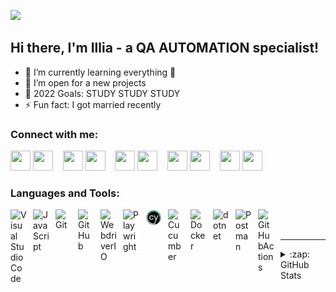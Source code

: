 ![](https://komarev.com/ghpvc/?username=Lumenrv&color=green)

## Hi there, I'm Illia - a QA AUTOMATION specialist!

- 🌱 I’m currently learning everything 🤣
- 👯 I’m open for a new projects
- 🥅 2022 Goals: STUDY STUDY STUDY
- ⚡ Fun fact: I got married recently


### Connect with me:

[<img height="32" width="32" src="https://cdn-icons-png.flaticon.com/512/906/906377.png" />](https://t.me/lumenrv#gh-light-mode-only)
[<img height="32" width="32" src="https://cdn-icons-png.flaticon.com/512/906/906377.png" />](https://t.me/lumenrv#gh-dark-mode-only)
&nbsp;&nbsp;
[<img height="32" width="32" src="https://cdn-icons-png.flaticon.com/512/1377/1377213.png" />](https://www.linkedin.com/in/illia-pavlenko-42313a178/#gh-light-mode-only)
[<img height="32" width="32" src="https://cdn-icons-png.flaticon.com/512/1377/1377213.png" />](https://www.linkedin.com/in/illia-pavlenko-42313a178/#gh-dark-mode-only)
&nbsp;&nbsp;
[<img height="32" width="32" src="https://upload.wikimedia.org/wikipedia/commons/e/e7/Instagram_logo_2016.svg" />](https://www.instagram.com/illai_13/#gh-light-mode-only)
[<img height="32" width="32" src="https://upload.wikimedia.org/wikipedia/commons/e/e7/Instagram_logo_2016.svg" />](https://www.instagram.com/illai_13/#gh-dark-mode-only)
&nbsp;&nbsp;
[<img height="32" width="32" src="https://cdn-icons-png.flaticon.com/512/3670/3670032.png" />](https://www.facebook.com/pavlenkoillai#gh-light-mode-only)
[<img height="32" width="32" src="https://cdn-icons-png.flaticon.com/512/3670/3670032.png" />](https://www.facebook.com/pavlenkoillai#gh-dark-mode-only)
&nbsp;&nbsp;
[<img height="32" width="32" src="https://cdn.cdnlogo.com/logos/t/96/twitter-icon.svg" />](https://twitter.com/IlliaPavlenko#gh-light-mode-only)
[<img height="32" width="32" src="https://cdn.cdnlogo.com/logos/t/96/twitter-icon.svg" />](https://twitter.com/IlliaPavlenko#gh-dark-mode-only)


### Languages and Tools:

<img align="left" alt="Visual Studio Code" width="26px" src="https://cdn.jsdelivr.net/gh/devicons/devicon/icons/vscode/vscode-original.svg" style="padding-right:10px;" />
<img align="left" alt="JavaScript" width="26px" src="https://cdn.jsdelivr.net/gh/devicons/devicon/icons/javascript/javascript-original.svg" style="padding-right:10px;" />
<img align="left" alt="Git" width="26px" src="https://upload.wikimedia.org/wikipedia/commons/3/3f/Git_icon.svg" style="padding-right:10px;" >
<img align="left" alt="GitHub" width="26px" src="https://upload.wikimedia.org/wikipedia/commons/9/91/Octicons-mark-github.svg" style="padding-right:10px;" >
<img align="left" alt="WebdriverIO" width="26px" src="https://raw.githubusercontent.com/webdriverio/webdriverio-schematics/HEAD/.github/assets/logo.png" style="padding-right:10px;" >
<img align="left" alt="Playwright" width="26px" src="https://playwright.dev/img/playwright-logo.svg" style="padding-right:10px;" >
<img align="left" alt="Cypress" width="26px" src="https://raw.githubusercontent.com/vscode-icons/vscode-icons/a6526a9b865babf8d661779a5d1fff67672fce89/icons/file_type_cypress.svg" style="padding-right:10px;" >
<img align="left" alt="Cucumber" width="26px" src="https://seeklogo.com/images/C/cucumber-logo-D727C551CE-seeklogo.com.png" style="padding-right:10px;" >
<img align="left" alt="Docker" width="26px" src="https://cdn.jsdelivr.net/npm/simple-icons@v7/icons/docker.svg" style="padding-right:10px;" >
<img align="left" alt="dotnet" width="26px" src="https://cdn.jsdelivr.net/npm/simple-icons@v7/icons/dotnet.svg" style="padding-right:10px;" >
<img align="left" alt="Postman" width="26px" src="https://cdn.icon-icons.com/icons2/3053/PNG/512/postman_alt_macos_bigsur_icon_189814.png" style="padding-right:10px;" >
<img align="left" alt="GitHubActions" width="26px" src="https://avatars.githubusercontent.com/u/44036562?s=200&v=4" style="padding-right:10px;" >

<br />
<br />

---

<!-- <details>
  <summary>:zap: Recent GitHub Activity</summary>
  
START_SECTION:activity
1. 🎉 Merged PR [#120](https://github.com/codeSTACKr/minter-dapp/pull/120) in [codeSTACKr/minter-dapp](https://github.com/codeSTACKr/minter-dapp)
2. 🗣 Commented on [#120](https://github.com/codeSTACKr/minter-dapp/issues/120) in [codeSTACKr/minter-dapp](https://github.com/codeSTACKr/minter-dapp)
3. ❌ Closed PR [#191](https://github.com/codeSTACKr/create-10k-nft-collection/pull/191) in [codeSTACKr/create-10k-nft-collection](https://github.com/codeSTACKr/create-10k-nft-collection)
4. 🗣 Commented on [#191](https://github.com/codeSTACKr/create-10k-nft-collection/issues/191) in [codeSTACKr/create-10k-nft-collection](https://github.com/codeSTACKr/create-10k-nft-collection)
5. 🎉 Merged PR [#204](https://github.com/codeSTACKr/create-10k-nft-collection/pull/204) in [codeSTACKr/create-10k-nft-collection](https://github.com/codeSTACKr/create-10k-nft-collection)
END_SECTION:activity

</details> -->

<details>
  <summary>:zap: GitHub Stats</summary>

  <img align="left" alt="Lumenrv's GitHub Stats" src="https://github-readme-stats.vercel.app/api?username=Lumenrv&show_icons=true&hide_border=false&title_color=ff652f&icon_color=FFE400&bg_color=09131B&text_color=ffffff&border_color=0c1a25" />

</details>

[website]: https://codeSTACKr.com
[course]: http://vsCodeHero.com
[twitter]: https://twitter.com/codeSTACKr
[youtube]: https://youtube.com/codeSTACKr
[instagram]: https://instagram.com/codeSTACKr
[linkedin]: https://linkedin.com/in/codeSTACKr
[webdevplaylist]: https://www.youtube.com/playlist?list=PLkwxH9e_vrAJ0WbEsFA9W3I1W-g_BTsbt
[jsplaylist]: https://www.youtube.com/playlist?list=PLkwxH9e_vrALRJKu7wfXby3MKeflhTu6B
[cssplaylist]: https://www.youtube.com/playlist?list=PLkwxH9e_vrALSdvZuEh6gqQdmDoDIoqz4
[reactplaylist]: https://www.youtube.com/playlist?list=PLkwxH9e_vrAK4TdffpxKY3QGyHCpxFcQ0
